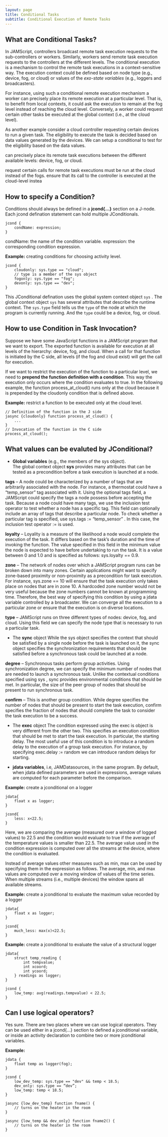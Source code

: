 ```yaml
---
layout: page
title: Conditional Tasks
subtitle: Conditional Execution of Remote Tasks
---
```


## What are Conditional Tasks?

In JAMScript, controllers broadcast remote task execution requests to the
sub-controllers or workers. Similarly, workers  send remote task execution
requests to the controllers at the different levels.  The conditional execution
is a mechanism to control the remote task executions in a context-sensitive way.
The execution context could be defined based on node type (e.g., device, fog, or
cloud) or values of the *exo-state variables* (e.g., loggers and broadcasters).

For instance, using such a conditional remote execution mechanism a worker can
precisely place its remote execution at a particular level. That is, to benefit
from local contexts, it could ask the execution to remain at the fog level
instead of reaching the  cloud level. Conversely, a worker could request certain
other tasks be executed at the  global context (i.e., at the cloud level).

As another example consider a cloud controller requesting certain devices to run a
given task. The eligibility to execute the task is decided based on data values generated
by the devices. We can setup a conditional to test for the eligibility based on the data
values.






can precisely place its
remote task executions between the different available levels: device, fog, or cloud.


request certain calls for remote task
executions must be run at the cloud instead of the fogs. ensure that its
call to the controller is executed at the cloud-level instea


## How to specify a Condition?

Conditions should always be defined in a **jcond{...}** section on a J-node. Each jcond defination statement can hold multiple JConditionals.

```shell
jcond {
    condName: expression;
}
```
condName: the name of the condition variable.
expression: the corresponding condition expression.

**Example:** creating conditions for choosing activity level.

```shell
jcond {
    cloudonly: sys.type == "cloud";
    // type is a member of the sys object
    fogonly: sys.type == "fog";
    devonly: sys.type == "dev";
}
```
This JConditional defination uses the global system context object `sys` . The global context object `sys` has several attributes that describe the runtime context. The `sys.type` field tells us the `type` of the node at which the program is currently running. And the `type` could be a device, fog, or cloud.

## How to use Condition in Task Invocation?

Suppose we have some JavaScript functions in a JAMScript program that we want to export. The exported function is available for execution at all levels of the hierarchy: device, fog, and cloud. When a call for that function is initiated by the C side, all levels (if the fog and cloud exist) will get the call for execution.

If we want to restrict the execution of the function to a particular level, we need to **prepend the function definition with a condition**. This way the execution only occurs where the condition evaluates to true. In the following example, the function process_at_cloud() runs only at the cloud because it is prepended by the cloudonly condition that is defined above.

**Example:** restrict a function to be executed only at the cloud level.

```shell
// Definition of the function in the J side
jasync {cloudonly} function process_at_cloud() {
    ...
}
// Invocation of the function in the C side
process_at_cloud();
```

## What values can be evaluted by JConditional?

* **Global variables** (e.g., the members of the sys object).  
The global context object **sys** provides many attributes that can be tested as a precondition before a task execution is launched at a node.

**tags** – A node could be characterized by a number of tags that are arbitrarily associated with the node. For instance, a thermostat could have a “temp_sensor” tag associated with it. Using the optional tags field, a JAMScript could specify the tags a node possess before accepting the task. Because a node could have many tags, we use the inclusion test operator to test whether a node has a specific tag. This field can optionally include an array of tags that describe a particular node. To check whether a particular tag is specified, use sys.tags := “temp_sensor” . In this case, the inclusion test operator := is used.

**loyalty** – Loyality is a measure of the likelihood a node would complete the execution of the task. It differs based on the task’s duration and the time of invoking the function. The value specified in this field in the minimum value the node is expected to have before undertaking to run the task. It is a value between 0 and 1.0 and is specified as follows: sys.loyalty == 0.9.

**zone** – The network of nodes over which a JAMScript program runs can be broken down into many zones. Certain applications might want to specify zone-based proximity or non-proximity as a precondition for task execution. For instance, sys.zone == 10 will ensure that the task execution only takes place on nodes that are in zone 10. A hardcoded zone number would not be very useful because the zone numbers cannot be known at programming time. Therefore, the best way of specifying this condition by using a jdata variable controlled by a broadcaster. We can converge all the execution to a particular zone or ensure that the execution is on diverse locations.

**type** – JAMScript runs on three different types of nodes: device, fog, and cloud. Using this field we can specify the node type that is necessary to run a particular task.

* The **sync** object
While the sys object specifies the context that should be satisfied by a single node before the task is launched on it, the sync object specifies the synchronization requirements that should be satisfied before a synchronous task could be launched at a node.

**degree** – Synchronous tasks perform group activities. Using synchronization degree, we can specify the minimum number of nodes that are needed to launch a synchronous task. Unlike the contextual conditions specified using sys , sync provides environmental conditions that should be met. In particular, the size of the peer group of nodes that should be present to run synchronous task.

**confirm** – This is another group condition. While degree specifies the number of nodes that should be present to start the task execution, confirm specifies the fraction of nodes that should complete the task to consider the task execution to be a success.

* The **exec** object
The condition expressed using the exec is object is very different from the other two. This specifies an execution condition that should be met to start the task execution. In particular, the starting delay. The most useful use of this condition is to introduce a random delay to the execution of a group task execution. For instance, by specifying exec.delay := random we can introduce random delays for starting.

* **jdata variables**, i.e, JAMDatasources, in the same program.
By default, when jdata defined parameters are used in expressions, average values are computed for each parameter before the comparison.

**Example:** create a jconditional on a logger

```shell
jdata{
    float x as logger;
}

jcond{
    less: x<22.5;
}
```
Here, we are comparing the average (measured over a window of logged values) to 22.5 and the condition would evaluate to true if the average of the temperature values is smaller than 22.5. The average value used in the condition expression is computed over all the streams at the device, where the condition is evaluated.

Instead of average values other measures such as min, max can be used by specifying them in the expression as follows. The average, min, and max values are computed over a moving window of values of the time series. When multiple streams (i.e., multiple devices) the window spans all available streams.

**Example:** create a jconditional to evaluate the maximum value recorded by a logger

```shell
jdata{
    float x as logger;
}

jcond{
    much_less: max(x)<22.5;
}
```

**Example:** create a jconditional to evaluate the value of a structural logger

```shell
jdata{
    struct temp_reading {
        int tempvalue;
        int xcoord;
        int ycoord;
    } readings as logger;
}

jcond {
    low_temp: avg(readings.tempvalue) < 22.5;
}
```

## Can I use logical operators?

Yes sure. There are two places where we can use logical operators. They can be used either in a jcond{...} section to defined a jconditional variable, or inside an activity declaration to combine two or more jconditional variables.

**Example:**

```shell
jdata {
    float temp as logger(fog);
}

jcond {
    low_dev_temp: sys.type == "dev" && temp < 18.5;
    dev_only: sys.type == “dev”;
    low_temp: temp < 18.5;
}

jasync {low_dev_temp} function fname() {
    // turns on the heater in the room
}

jasync {low_temp && dev_only} function fname2() {
    // turns on the heater in the room
}
```

##
